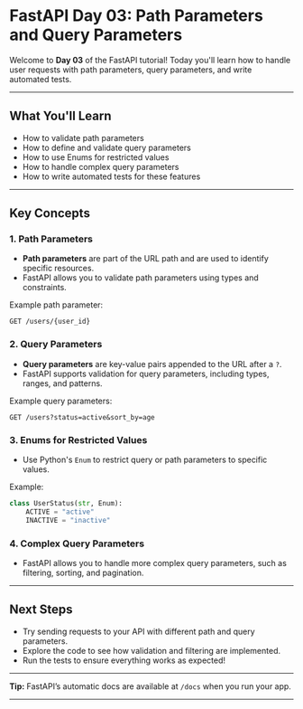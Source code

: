 # FastAPI Day 03: Path Parameters and Query Parameters

Welcome to **Day 03** of the FastAPI tutorial! Today you'll learn how to handle user requests with path parameters, query parameters, and write automated tests.

---

## What You'll Learn

- How to validate path parameters
- How to define and validate query parameters
- How to use Enums for restricted values
- How to handle complex query parameters
- How to write automated tests for these features

---

## Key Concepts

### 1. Path Parameters

- **Path parameters** are part of the URL path and are used to identify specific resources.
- FastAPI allows you to validate path parameters using types and constraints.

Example path parameter:
```
GET /users/{user_id}
```

### 2. Query Parameters

- **Query parameters** are key-value pairs appended to the URL after a `?`.
- FastAPI supports validation for query parameters, including types, ranges, and patterns.

Example query parameters:
```
GET /users?status=active&sort_by=age
```

### 3. Enums for Restricted Values

- Use Python's `Enum` to restrict query or path parameters to specific values.

Example:
```python
class UserStatus(str, Enum):
    ACTIVE = "active"
    INACTIVE = "inactive"
```

### 4. Complex Query Parameters

- FastAPI allows you to handle more complex query parameters, such as filtering, sorting, and pagination.

---

## Next Steps

- Try sending requests to your API with different path and query parameters.
- Explore the code to see how validation and filtering are implemented.
- Run the tests to ensure everything works as expected!

---

**Tip:** FastAPI’s automatic docs are available at `/docs` when you run your app.

---
